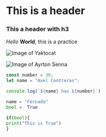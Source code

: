 # This is a header
### This a header with h3 

*Hello* **World**, this is a practice

![Image of Yaktocat](https://octodex.github.com/images/yaktocat.png)

![Image of Ayrton Senna]([https://www.google.com/url?sa=i&url=https%3A%2F%2Fwww.redbubble.com%2Fi%2Fposter%2FNo-Fear-No-Limits-No-Equal-by-ccuk66%2F37652079.LVTDI&psig=AOvVaw0GQiy5hT_Z2imATepxgjL3&ust=1718598697685000&source=images&cd=vfe&opi=89978449&ved=0CBEQjRxqFwoTCPiynZql34YDFQAAAAAdAAAAABAE](https://www.google.com/url?sa=i&url=https%3A%2F%2Fwww.youtube.com%2Fwatch%3Fv%3D36-p4Bouk6Q&psig=AOvVaw0GQiy5hT_Z2imATepxgjL3&ust=1718598697685000&source=images&opi=89978449))


``` javascript
const number = 30;
let name = "Axel Contreras";

console.log(`${name} has ${number}`)
```

``` Python
name = "Fernado"
bool =  True

if(bool){
print("This is True")
}
```
